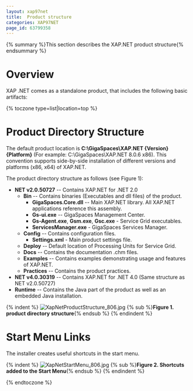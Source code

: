 ```yaml
---
layout: xap97net
title:  Product structure
categories: XAP97NET
page_id: 63799358
---
```



{% summary %}This section describes the XAP.NET product structure{% endsummary %}


# Overview

XAP .NET comes as a standalone product, that includes the following basic artifacts:

{% toczone type=list|location=top %}

# Product Directory Structure

The default product location is **C:\GigaSpaces\XAP.NET \{Version\} \{Platform\}** (For example: C:\GigaSpaces\XAP.NET 8.0.6 x86). This convention supports side-by-side installation of different versions and platforms (x86, x64) of XAP.NET.

The product directory structure as follows (see Figure 1):
- **NET v2.0.50727** -- Contains XAP.NET for .NET 2.0
    - **Bin** -- Contains binaries (Executables and dll files) of the product.
        - **GigaSpaces.Core.dll** -- Main XAP.NET library. All XAP.NET applications reference this assembly.
        - **Gs-ui.exe** -- GigaSpaces Management Center.
        - **Gs-Agent.exe**, **Gsm.exe**, **Gsc.exe** - Service Grid executables.
        - **ServicesManager.exe** - GigaSpaces Services Manager.
    - **Config** -- Contains configuration files.
        - **Settings.xml** - Main product settings file.
    - **Deploy** -- Default location of Processing Units for Service Grid.
    - **Docs** -- Contains the documentation .chm files.
    - **Examples**  -- Contains examples demonstrating usage and features of XAP.NET.
    - **Practices** -- Contains the product practices.
- **NET v4.0.30319** -- Contains XAP.NET for .NET 4.0 (Same structure as NET v2.0.50727)
- **Runtime** -- Contains the Java part of the product as well as an embedded Java installation.


{% indent %}
![XapNetProductStructure_806.jpg](/attachment_files/xap97net/XapNetProductStructure_806.jpg)
{% sub %}**Figure 1. product directory structure**{% endsub %}
{% endindent %}


# Start Menu Links

The installer creates useful shortcuts in the start menu.


{% indent %}
![XapNetStartMenu_806.jpg](/attachment_files/xap97net/XapNetStartMenu_806.jpg)
{% sub %}**Figure 2. Shortcuts added to the Start Menu**{% endsub %}
{% endindent %}


{% endtoczone %}

